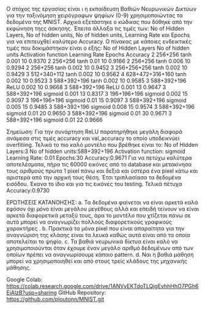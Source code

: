 O στόχος της εργασίας είναι ι η εκπαίδευση Βαθιών Νευρωνικών Δικτύων για την ταξινόμηση χειρόγραφων ψηφίων (0-9) χρησιμοποιώντας τα δεδομένα της MNIST. Αρχικά εξετάστηκε ο κώδικας που δόθηκε από την εκφώνηση τηςς άσκησης. Έπειτα άλλαξα τις τιμές των: No of Hidden Layers, No of hidden units, No of hidden units, Learning Rate και Epochs για να επιτευχθεί καλύτερο Accuracy. 
Ο πίνακας με κάποιες ενδεικτικές τιμές που δοκιμάστηκαν είναι ο εξής:
No of Hidden Layers	No of hidden units	Activation function	Learning Rate	Epochs	Accuracy
2	256+256	tanh	0.001	10	0.9370
2	256+256	tanh	0.01	10	0.9166
2	256+256	tanh	0.006	10	0.9294
2	256+256	tanh	0.002	10	0.9452
3	256+256+256	tanh	0.002	10	0.9429
3	512+340+112	tanh	0.002	10	0.9562
4	628+472+316+160	tanh	0.002	10	0.9523
3	588+392+196	tanh	0.002	10	0.9585
3	588+392+196	ReLU	0.002	10	0.9668
3	588+392+196	ReLU	0.001	13	0.9647
3	588+392+196	sigmoid	0.001	13	0.8317
3	196+196+196	sigmoid	0.002	15	0.9097
3	196+196+196	sigmoid	0.01	15	0.9097
3	588+392+196	sigmoid	0.005	15	0.9485
3	588+392+196	sigmoid	0.008	15	0.9574
3	588+392+196	sigmoid	0.01	20	0.9650
3	588+392+196	sigmoid	0.01	30	0.9671
3	588+392+196	sigmoid	0.01	22  0.9666

Σημείωση: Για την συνάρτηση ReLU παρατηρήθηκε μεγάλη διαφορά ανάμεσα στις τιμές accuracy και val_accuracy το οποίο υποδεικνύει overfitiing.
Τελικά το πιο καλό μοντέλο που βρέθηκε είναι το:
No of Hidden Layers:3
No of hidden units:588+392+196
Activation function: sigmoid 
Learning Rate: 0.01
Epochs:30
Accuracy:0.9671
Για να πετύχω καλύτερα αποτελέσματα, πήρα τις 60000 εικόνες από το database και μετακίνησα τους αριθμούς πρώτα 1 pixel πάνω και δεξιά και ύστερα ένα pixel κάτω και αριστερά από την αρχική τους θέση. Έτσι τριπλασίασα τα δεδομένα εισόδου. Έκανα το ίδιο και για τις εικόνες του testing. Τελικά πέτυχα Accuracy:0.9730




ΕΡΩΤΗΣΕΙΣ ΚΑΤΑΝΟΗΣΗΣ:
a. Τα δεδομένα φαίνεται να είναι αρκετά καλά εφόσον όχι μόνο είναι μεγάλου μεγέθους αλλά και επειδή τείνουν να είναι αρκετά διαφορετικά μεταξύ τους, άρα το μοντέλο που χτίζεται πάνω σε αυτά μπορεί να αναγνωρίζει πολλούς διαφορετικούς γραφικούς χαρακτήρες .
b. Πρακτικά τα μόνα pixel που είναι απαραίτητα για την αναγνώριση της κλάσης είναι τα λευκά καθώς αυτά είναι από τα οποία αποτελείται το ψηφίο.
c. Τα βαθιά νευρωνικά δίκτυα είναι καλό να χρησιμοποιούνται όταν έχουμε έναν μεγάλο αριθμό δεδομένων από των οποίων πρέπει να αναγνωρίσουμε κάποιο pattern.
d. Ναι η βαθιά μάθηση μπορεί να χρησιμοποιηθεί και από στους τρείς κλάδους της μηχανικής μάθησης.	

Google Colab: https://colab.research.google.com/drive/1ANVyEKTdoTLQjgEvhhHhO7PGh6EiAlzB?usp=sharing
GitHub Repository: https://github.com/ploutonn/MNIST.git

